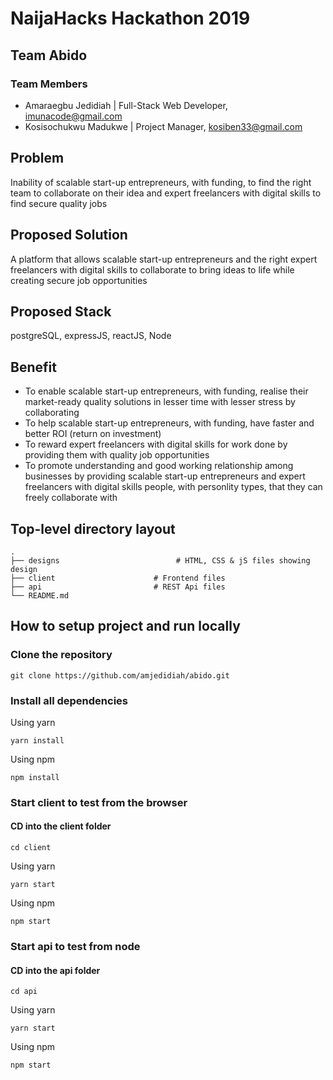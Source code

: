 # NaijaHacks Hackathon 2019

## Team Abido

### Team Members

- Amaraegbu Jedidiah | Full-Stack Web Developer, imunacode@gmail.com
- Kosisochukwu Madukwe | Project Manager, kosiben33@gmail.com

## Problem

Inability of scalable start-up entrepreneurs, with funding, to find the right team to collaborate on their idea and expert freelancers with digital skills to find secure quality jobs

## Proposed Solution

A platform that allows scalable start-up entrepreneurs and the right expert freelancers with digital skills to collaborate to bring ideas to life while creating secure job opportunities

## Proposed Stack

postgreSQL, expressJS, reactJS, Node

## Benefit
- To enable scalable start-up entrepreneurs, with funding, realise their market-ready quality solutions in lesser time with lesser stress by collaborating
- To help scalable start-up entrepreneurs, with funding, have faster and better ROI (return on investment)
- To reward expert freelancers with digital skills for work done by providing them with quality job opportunities
- To promote understanding and good working relationship among businesses by providing scalable start-up entrepreneurs and expert freelancers with digital skills people, with personlity types, that they can freely collaborate with

## Top-level directory layout

    .
    ├── designs                          # HTML, CSS & jS files showing design 
    ├── client                      # Frontend files
    ├── api                         # REST Api files
    └── README.md   

## How to setup project and run locally

### Clone the repository

    git clone https://github.com/amjedidiah/abido.git

### Install all dependencies

Using yarn

    yarn install

Using npm

    npm install

### Start client to test from the browser

#### CD into the client folder

    cd client

Using yarn

    yarn start

Using npm

    npm start

### Start api to test from node

#### CD into the api folder

    cd api

Using yarn

    yarn start

Using npm

    npm start
